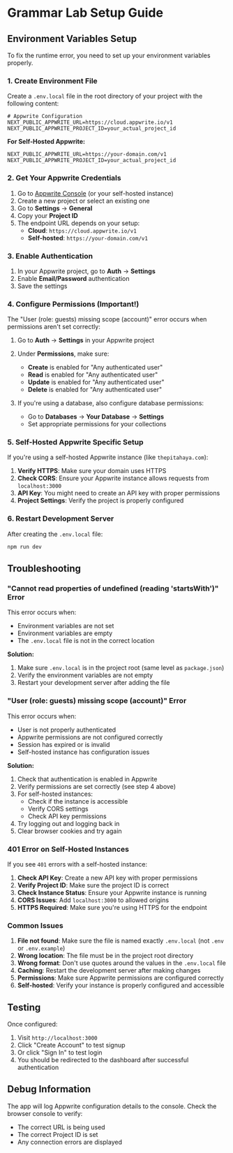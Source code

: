# Grammar Lab Setup Guide

## Environment Variables Setup

To fix the runtime error, you need to set up your environment variables properly.

### 1. Create Environment File

Create a `.env.local` file in the root directory of your project with the following content:

```env
# Appwrite Configuration
NEXT_PUBLIC_APPWRITE_URL=https://cloud.appwrite.io/v1
NEXT_PUBLIC_APPWRITE_PROJECT_ID=your_actual_project_id
```

**For Self-Hosted Appwrite:**
```env
NEXT_PUBLIC_APPWRITE_URL=https://your-domain.com/v1
NEXT_PUBLIC_APPWRITE_PROJECT_ID=your_actual_project_id
```

### 2. Get Your Appwrite Credentials

1. Go to [Appwrite Console](https://console.appwrite.io/) (or your self-hosted instance)
2. Create a new project or select an existing one
3. Go to **Settings** → **General**
4. Copy your **Project ID**
5. The endpoint URL depends on your setup:
   - **Cloud**: `https://cloud.appwrite.io/v1`
   - **Self-hosted**: `https://your-domain.com/v1`

### 3. Enable Authentication

1. In your Appwrite project, go to **Auth** → **Settings**
2. Enable **Email/Password** authentication
3. Save the settings

### 4. Configure Permissions (Important!)

The "User (role: guests) missing scope (account)" error occurs when permissions aren't set correctly:

1. Go to **Auth** → **Settings** in your Appwrite project
2. Under **Permissions**, make sure:
   - **Create** is enabled for "Any authenticated user"
   - **Read** is enabled for "Any authenticated user"
   - **Update** is enabled for "Any authenticated user"
   - **Delete** is enabled for "Any authenticated user"

3. If you're using a database, also configure database permissions:
   - Go to **Databases** → **Your Database** → **Settings**
   - Set appropriate permissions for your collections

### 5. Self-Hosted Appwrite Specific Setup

If you're using a self-hosted Appwrite instance (like `thepitahaya.com`):

1. **Verify HTTPS**: Make sure your domain uses HTTPS
2. **Check CORS**: Ensure your Appwrite instance allows requests from `localhost:3000`
3. **API Key**: You might need to create an API key with proper permissions
4. **Project Settings**: Verify the project is properly configured

### 6. Restart Development Server

After creating the `.env.local` file:

```bash
npm run dev
```

## Troubleshooting

### "Cannot read properties of undefined (reading 'startsWith')" Error

This error occurs when:
- Environment variables are not set
- Environment variables are empty
- The `.env.local` file is not in the correct location

**Solution:**
1. Make sure `.env.local` is in the project root (same level as `package.json`)
2. Verify the environment variables are not empty
3. Restart your development server after adding the file

### "User (role: guests) missing scope (account)" Error

This error occurs when:
- User is not properly authenticated
- Appwrite permissions are not configured correctly
- Session has expired or is invalid
- Self-hosted instance has configuration issues

**Solution:**
1. Check that authentication is enabled in Appwrite
2. Verify permissions are set correctly (see step 4 above)
3. For self-hosted instances:
   - Check if the instance is accessible
   - Verify CORS settings
   - Check API key permissions
4. Try logging out and logging back in
5. Clear browser cookies and try again

### 401 Error on Self-Hosted Instances

If you see `401` errors with a self-hosted instance:

1. **Check API Key**: Create a new API key with proper permissions
2. **Verify Project ID**: Make sure the project ID is correct
3. **Check Instance Status**: Ensure your Appwrite instance is running
4. **CORS Issues**: Add `localhost:3000` to allowed origins
5. **HTTPS Required**: Make sure you're using HTTPS for the endpoint

### Common Issues

1. **File not found**: Make sure the file is named exactly `.env.local` (not `.env` or `.env.example`)
2. **Wrong location**: The file must be in the project root directory
3. **Wrong format**: Don't use quotes around the values in the `.env.local` file
4. **Caching**: Restart the development server after making changes
5. **Permissions**: Make sure Appwrite permissions are configured correctly
6. **Self-hosted**: Verify your instance is properly configured and accessible

## Testing

Once configured:
1. Visit `http://localhost:3000`
2. Click "Create Account" to test signup
3. Or click "Sign In" to test login
4. You should be redirected to the dashboard after successful authentication

## Debug Information

The app will log Appwrite configuration details to the console. Check the browser console to verify:
- The correct URL is being used
- The correct Project ID is set
- Any connection errors are displayed 
